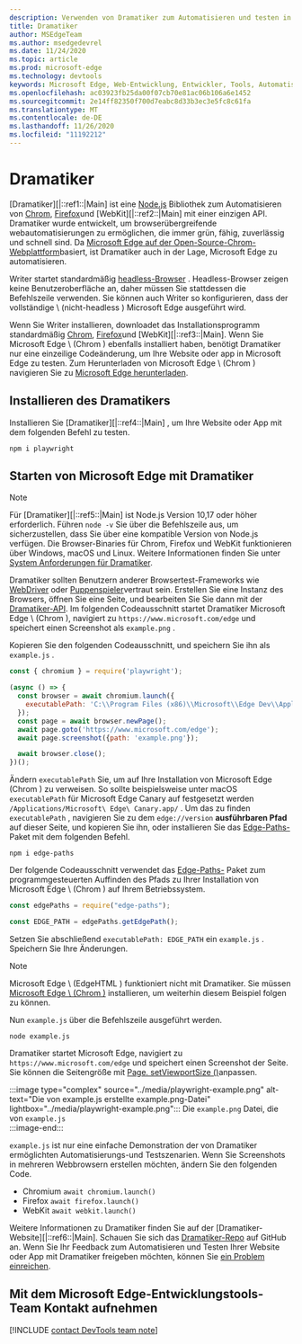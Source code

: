 ```yaml
---
description: Verwenden von Dramatiker zum Automatisieren und testen in Microsoft Edge
title: Dramatiker
author: MSEdgeTeam
ms.author: msedgedevrel
ms.date: 11/24/2020
ms.topic: article
ms.prod: microsoft-edge
ms.technology: devtools
keywords: Microsoft Edge, Web-Entwicklung, Entwickler, Tools, Automatisierung, Test, Dramatiker, Knoten, JavaScript, NPM
ms.openlocfilehash: ac03923fb25da00f07cb70e81ac06b106a6e1452
ms.sourcegitcommit: 2e14ff82350f700d7eabc8d33b3ec3e5fc8c61fa
ms.translationtype: MT
ms.contentlocale: de-DE
ms.lasthandoff: 11/26/2020
ms.locfileid: "11192212"
---
```

# Dramatiker  

[Dramatiker][|::ref1::|Main] ist eine [Node.js][NodejsMain] Bibliothek zum Automatisieren von [Chrom][ChromiumHome], [Firefox][FirefoxMain]und [WebKit][|::ref2::|Main] mit einer einzigen API.  Dramatiker wurde entwickelt, um browserübergreifende webautomatisierungen zu ermöglichen, die immer grün, fähig, zuverlässig und schnell sind.  Da [Microsoft Edge auf der Open-Source-Chrom-Webplattform][MicrosoftBlogsWindowsExperience20181206]basiert, ist Dramatiker auch in der Lage, Microsoft Edge zu automatisieren.  

Writer startet standardmäßig [headless-Browser][WikiHeadlessBrowser] .  Headless-Browser zeigen keine Benutzeroberfläche an, daher müssen Sie stattdessen die Befehlszeile verwenden.  Sie können auch Writer so konfigurieren, dass der vollständige \ (nicht-headless \) Microsoft Edge ausgeführt wird.  

Wenn Sie Writer installieren, downloadet das Installationsprogramm standardmäßig [Chrom][ChromiumHome], [Firefox][FirefoxMain]und [WebKit][|::ref3::|Main].  Wenn Sie Microsoft Edge \ (Chrom \) ebenfalls installiert haben, benötigt Dramatiker nur eine einzeilige Codeänderung, um Ihre Website oder app in Microsoft Edge zu testen.  Zum Herunterladen von Microsoft Edge \ (Chrom \) navigieren Sie zu [Microsoft Edge herunterladen][MicrosoftEdgeDownload].  

## Installieren des Dramatikers  

Installieren Sie [Dramatiker][|::ref4::|Main] , um Ihre Website oder App mit dem folgenden Befehl zu testen.  

```shell
npm i playwright
```  

## Starten von Microsoft Edge mit Dramatiker  

> [!NOTE]
> Für [Dramatiker][|::ref5::|Main] ist Node.js Version 10,17 oder höher erforderlich. Führen `node -v` Sie über die Befehlszeile aus, um sicherzustellen, dass Sie über eine kompatible Version von Node.js verfügen.  Die Browser-Binaries für Chrom, Firefox und WebKit funktionieren über Windows, macOS und Linux. Weitere Informationen finden Sie unter [System Anforderungen für Dramatiker][PlaywrightSystemRequirements].  

Dramatiker sollten Benutzern anderer Browsertest-Frameworks wie [WebDriver][WebDriverChromiumMain] oder [Puppenspieler][PuppeteerMain]vertraut sein.  Erstellen Sie eine Instanz des Browsers, öffnen Sie eine Seite, und bearbeiten Sie Sie dann mit der [Dramatiker-API][PlaywrightAPIReference].  Im folgenden Codeausschnitt startet Dramatiker Microsoft Edge \ (Chrom \), navigiert zu `https://www.microsoft.com/edge` und speichert einen Screenshot als `example.png` .  

Kopieren Sie den folgenden Codeausschnitt, und speichern Sie ihn als `example.js` .  

```javascript
const { chromium } = require('playwright');

(async () => {
  const browser = await chromium.launch({
    executablePath: 'C:\\Program Files (x86)\\Microsoft\\Edge Dev\\Application\\msedge.exe'
  });
  const page = await browser.newPage();
  await page.goto('https://www.microsoft.com/edge');
  await page.screenshot({path: 'example.png'});

  await browser.close();
})();
```  

Ändern `executablePath` Sie, um auf Ihre Installation von Microsoft Edge (Chrom \) zu verweisen.  So sollte beispielsweise unter macOS `executablePath` für Microsoft Edge Canary auf festgesetzt werden `/Applications/Microsoft\ Edge\ Canary.app/` .  Um das zu finden `executablePath` , navigieren Sie zu dem `edge://version` **ausführbaren Pfad** auf dieser Seite, und kopieren Sie ihn, oder installieren Sie das [Edge-Paths-][npmEdgePaths] Paket mit dem folgenden Befehl.  

```shell
npm i edge-paths
```  

Der folgende Codeausschnitt verwendet das [Edge-Paths-][npmEdgePaths] Paket zum programmgesteuerten Auffinden des Pfads zu Ihrer Installation von Microsoft Edge \ (Chrom \) auf Ihrem Betriebssystem.  

```javascript
const edgePaths = require("edge-paths");

const EDGE_PATH = edgePaths.getEdgePath();
```  

Setzen Sie abschließend `executablePath: EDGE_PATH` ein `example.js` .  Speichern Sie Ihre Änderungen.  

> [!NOTE]
> Microsoft Edge \ (EdgeHTML \) funktioniert nicht mit Dramatiker.  Sie müssen [Microsoft Edge \ (Chrom \)][MicrosoftEdgeDownload] installieren, um weiterhin diesem Beispiel folgen zu können.  

Nun `example.js` über die Befehlszeile ausgeführt werden.  

```shell
node example.js
```  

Dramatiker startet Microsoft Edge, navigiert zu `https://www.microsoft.com/edge` und speichert einen Screenshot der Seite.  Sie können die Seitengröße mit [Page. setViewportSize ()][PlaywrightAPIPageSetViewport]anpassen.  

:::image type="complex" source="../media/playwright-example.png" alt-text="Die von example.js erstellte example.png-Datei" lightbox="../media/playwright-example.png":::
    Die `example.png` Datei, die von `example.js`  
:::image-end:::  

`example.js` ist nur eine einfache Demonstration der von Dramatiker ermöglichten Automatisierungs-und Testszenarien.  Wenn Sie Screenshots in mehreren Webbrowsern erstellen möchten, ändern Sie den folgenden Code.  

*   Chromium  `await chromium.launch()`  
*   Firefox  `await firefox.launch()`  
*   WebKit  `await webkit.launch()`  

Weitere Informationen zu Dramatiker finden Sie auf der [Dramatiker-Website][|::ref6::|Main].  Schauen Sie sich das  [Dramatiker-Repo][PlaywrightRepo] auf GitHub an.  Wenn Sie Ihr Feedback zum Automatisieren und Testen Ihrer Website oder App mit Dramatiker freigeben möchten, können Sie [ein Problem einreichen][PlaywrightRepoNewIssue].  

## Mit dem Microsoft Edge-Entwicklungstools-Team Kontakt aufnehmen  

[!INCLUDE [contact DevTools team note](../devtools-guide-chromium/includes/contact-devtools-team-note.md)]  

<!-- links -->  

[WebdriverChromiumMain]: ../webdriver-chromium/index.md "WebDriver (Chrom) | Microsoft docs"  
[PuppeteerMain]: ../puppeteer.md "Puppenspieler | Microsoft docs"  

[MicrosoftBlogsWindowsExperience20181206]: https://blogs.windows.com/windowsexperience/2018/12/06/microsoft-edge-making-the-web-better-through-more-open-source-collaboration "Microsoft Edge: verbessern des Webs durch mehr Open-Source-Zusammenarbeit | Microsoft Experience-Blog"  

[MicrosoftEdgeDownload]: https://microsoft.com/edge "Herunterladen von Microsoft Edge"  

[ChromiumHome]: https://www.chromium.org/Home "Chrom | Die Chrom-Projekte"  

[FirefoxMain]: https://www.mozilla.org/firefox "Mozilla Firefox"  

[NodejsMain]: https://nodejs.org "Node.js"  

[npmEdgePaths]: https://www.npmjs.com/package/edge-paths "Edge-Pfade | NPM"  

[PlaywrightMain]: https://playwright.dev "Dramatiker"  
[PlaywrightAPIReference]: https://playwright.dev#?path=docs/api.md "Dramatiker-API-Referenz"  
[PlaywrightAPIPageSetViewport]: https://playwright.dev#?path=docs%2Fapi.md&q=pagesetviewportsizeviewportsize "Page. setViewportSize (ViewportSize) | Dramatiker-API-Referenz"    
[PlaywrightSystemRequirements]: https://playwright.dev#?path=docs/intro.md&q=system-requirements "System Anforderungen für Dramatiker"  

[PlaywrightRepo]: https://github.com/microsoft/playwright "Dramatiker | GitHub"  
[PlaywrightRepoNewIssue]: https://github.com/microsoft/playwright/issues/new/choose "Neues Problem in Dramatiker-Repo | GitHub"  

[WebKitMain]: https://webkit.org "WebKit"  

[WikiHeadlessBrowser]: https://en.wikipedia.org/wiki/Headless_browser "Headless-Browser | Wikipedia"  
